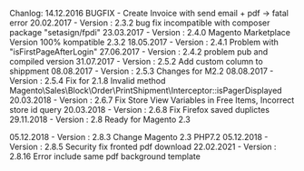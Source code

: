 Chanlog:
14.12.2016
BUGFIX - Create Invoice with send email + pdf -> fatal error
20.02.2017 - Version : 2.3.2
bug fix incompatible with composer package "setasign/fpdi"
23.03.2017 - Version : 2.4.0
Magento Marketplace Version 100% kompatible 2.3.2
18.05.2017 - Version : 2.4.1
Problem with "isFirstPageAfterLogin"
27.06.2017 - Version : 2.4.2
problem pub and compiled version
31.07.2017 - Version : 2.5.2
Add custom column to shippment
08.08.2017 - Version : 2.5.3
Changes for M2.2
08.08.2017 - Version : 2.5.4
Fix for 2.1.8 Invalid method Magento\Sales\Block\Order\PrintShipment\Interceptor::isPagerDisplayed
20.03.2018 - Version : 2.6.7
Fix Store View Variables in Free Items, Incorrect store id query
20.03.2018 - Version : 2.6.8
Fix Firefox saved duplictes
29.11.2018 - Version : 2.8
Ready for Magento 2.3

05.12.2018 - Version : 2.8.3
Change Magento 2.3 PHP7.2
05.12.2018 - Version : 2.8.5
Security fix fronted pdf download
22.02.2021 - Version : 2.8.16
Error include same pdf background template
